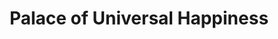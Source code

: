 ---
title: Palace of Universal Happiness
division: the Six Western Palaces 
licence: No Licence
image-url: https://en.dpm.org.cn/files/image/8823/2006/1112/img0007[400PX].jpg
time: The Eighteenth Year of Yongle in Ming Dynasty (1420)
para: No detail
tags: Universal, Happiness, residence, consort, mourning
intro: the Palace of Universal Happiness was originally called the Palace of Peaceful Longevity yet later changed into the current name during the Jiajing reign (1535) in the Ming dynasty (1368-1644).The palace is the residence of the consort, the front hall is the place where the rituals are performed and the back hall is the bedchamber.Although it was the residence of the empress, the emperor still lived here. During the Qianlong period, it was changed to a place where the emperor occasionally lived. After the death of Qianlong, Emperor Jiaqing lived in mourning in the Palace of Xianfu. In October of the same year before moving to the Yangxin Hall. Since then, the Palace of Xianfu was once restored as a residence for concubines. In 1850, Emperor Xianfeng lived in Xianfu Palace to observe mourning for Emperor Daoguang, and often stayed here after the mourning period.
intro2: The palace has a hip roof covered with yellow glazed tiles and a square layout, similar to the Palace of Great Brilliance on the eastern side of inner court.The main gate is a glazed gate with a 3-room wide facade and a hipped roof of yellow glazed tiles, the form of which is higher than that of the other five of the six western palaces, and the same form as that of the Palace of Great Brilliance in the corresponding position of the six eastern palaces. 

layout: exhibit
---
